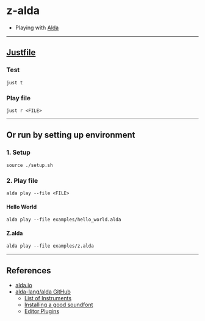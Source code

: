 # z-alda
- Playing with [Alda](https://alda.io/)

---

## [Justfile](https://just.systems/man/en/)

### Test
```console
just t
```

### Play file
```console
just r <FILE>
```

---

## Or run by setting up environment
### 1. Setup
```console
source ./setup.sh
```

### 2. Play file
```console
alda play --file <FILE>
```

#### Hello World
```console
alda play --file examples/hello_world.alda
```

#### Z.alda

```console
alda play --file examples/z.alda
```

---

## References

- [alda.io](https://alda.io/)
- [alda-lang/alda GitHub](https://github.com/alda-lang/alda)
  - [List of Instruments](https://github.com/alda-lang/alda/blob/master/doc/list-of-instruments.md)
  - [Installing a good soundfont](https://github.com/alda-lang/alda/blob/master/doc/installing-a-good-soundfont.md)
  - [Editor Plugins](https://github.com/alda-lang/alda/blob/master/doc/editor-plugins.md)
